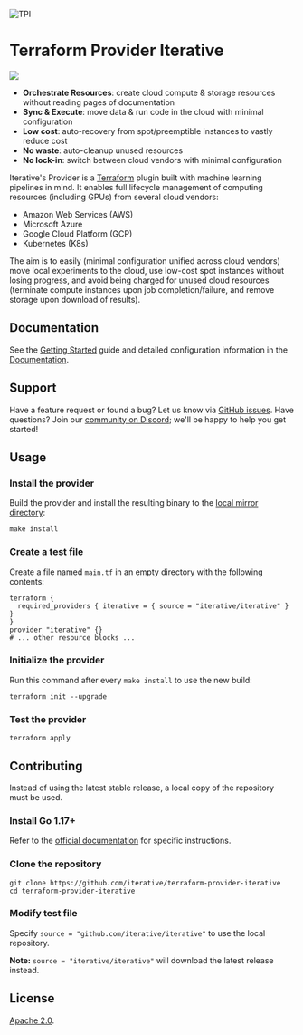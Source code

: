 ![TPI](https://static.iterative.ai/img/cml/banner-terraform.png)

# Terraform Provider Iterative

[![](https://img.shields.io/badge/-documentation-5c4ee5?logo=terraform)](https://registry.terraform.io/providers/iterative/iterative/latest/docs)

- **Orchestrate Resources**: create cloud compute & storage resources without reading pages of documentation
- **Sync & Execute**: move data & run code in the cloud with minimal configuration
- **Low cost**: auto-recovery from spot/preemptible instances to vastly reduce cost
- **No waste**: auto-cleanup unused resources
- **No lock-in**: switch between cloud vendors with minimal configuration

Iterative's Provider is a [Terraform](https://terraform.io) plugin built with machine learning pipelines in mind. It enables full lifecycle management of computing resources (including GPUs) from several cloud vendors:

- Amazon Web Services (AWS)
- Microsoft Azure
- Google Cloud Platform (GCP)
- Kubernetes (K8s)

The aim is to easily (minimal configuration unified across cloud vendors) move local experiments to the cloud, use low-cost spot instances without losing progress, and avoid being charged for unused cloud resources (terminate compute instances upon job completion/failure, and remove storage upon download of results).

## Documentation

See the [Getting Started](https://registry.terraform.io/providers/iterative/iterative/latest/docs/guides/getting-started) guide and detailed configuration information in the [Documentation](https://registry.terraform.io/providers/iterative/iterative/latest/docs).

## Support

Have a feature request or found a bug? Let us know via [GitHub issues](https://github.com/iterative/terraform-provider-iterative/issues). Have questions? Join our [community on Discord](https://discord.gg/bzA6uY7); we'll be happy to help you get started!

## Usage

### Install the provider

Build the provider and install the resulting binary to the [local mirror directory](https://www.terraform.io/docs/cli/config/config-file.html#implied-local-mirror-directories):

```console
make install
```

### Create a test file

Create a file named `main.tf` in an empty directory with the following contents:

```hcl
terraform {
  required_providers { iterative = { source = "iterative/iterative" } }
}
provider "iterative" {}
# ... other resource blocks ...
```

### Initialize the provider

Run this command after every `make install` to use the new build:

```console
terraform init --upgrade
```

### Test the provider

```console
terraform apply
```

## Contributing

Instead of using the latest stable release, a local copy of the repository must be used.

### Install Go 1.17+

Refer to the [official documentation](https://golang.org/doc/install) for specific instructions.

### Clone the repository

```console
git clone https://github.com/iterative/terraform-provider-iterative
cd terraform-provider-iterative
```

### Modify test file

Specify `source = "github.com/iterative/iterative"` to use the local repository.

**Note:** `source = "iterative/iterative"` will download the latest release instead.

## License

[Apache 2.0](https://github.com/iterative/terraform-provider-iterative/blob/master/LICENSE).
